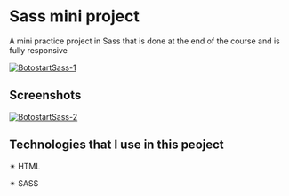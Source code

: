 # Sass mini project
A mini practice project in Sass that is done at the end of the course and is fully responsive

[![BotostartSass-1](https://i.im.ge/2023/06/20/i8RCZh.BotostartSass-1.png)](https://im.ge/i/i8RCZh)


## Screenshots

[![BotostartSass-2](https://i.im.ge/2023/06/20/i8RxXM.BotostartSass-2.png)](https://im.ge/i/i8RxXM)

## Technologies that I use in this peoject

✴ HTML

✴ SASS
